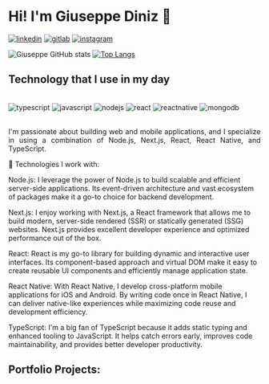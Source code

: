# Hi! I'm Giuseppe Diniz 👋

[![linkedin](https://img.shields.io/badge/LinkedIn-0077B5?style=for-the-badge&logo=linkedin&logoColor=white)](https://www.linkedin.com/in/giuseppe-diniz)
[![gitlab](https://img.shields.io/badge/GitLab-330F63?style=for-the-badge&logo=gitlab&logoColor=white)]()
[![instagram](https://img.shields.io/badge/Instagram-E4405F?style=for-the-badge&logo=instagram&logoColor=white)](https://www.instagram.com/invites/contact/?i=1rwcx0hjlqlj3&utm_content=dypdgcq)


![Giuseppe GitHub stats](https://github-readme-stats.vercel.app/api?username=GiuseppeDiniz&show_icons=true&theme=radical)
[![Top Langs](https://github-readme-stats.vercel.app/api/top-langs/?username=GiuseppeDiniz&layout=compact&theme=radical&height=500&width=500)](https://github.com/anuraghazra/github-readme-stats)

## Technology that I use in my day
<div style="display: inline_block"><br/>
    <img alignSelf= "center" alt="typescript" src="https://img.shields.io/badge/TypeScript-007ACC?style=for-the-badge&logo=typescript&logoColor=white"/>
    <img alignSelf= "center" alt="javascript" src="https://img.shields.io/badge/JavaScript-F7DF1E?style=for-the-badge&logo=javascript&logoColor=black"/>
    <img alignSelf= "center" alt="nodejs" src="https://img.shields.io/badge/Node.js-43853D?style=for-the-badge&logo=node.js&logoColor=white"/>
    <img alignSelf= "center" alt="react" src="https://img.shields.io/badge/React-20232A?style=for-the-badge&logo=react&logoColor=61DAFB"/>
    <img alignSelf= "center" alt="reactnative" src="https://img.shields.io/badge/React_Native-20232A?style=for-the-badge&logo=react&logoColor=61DAFB"/>
    <img alignSelf= "center" alt="mongodb" src="https://img.shields.io/badge/MongoDB-4EA94B?style=for-the-badge&logo=mongodb&logoColor=white"/>
</div>

<p style="text-align: justify;"><br/>
I'm passionate about building web and mobile applications, and I specialize in using a combination of Node.js, Next.js, React, React Native, and TypeScript.

🚀 Technologies I work with:

Node.js: I leverage the power of Node.js to build scalable and efficient server-side applications. Its event-driven architecture and vast ecosystem of packages make it a go-to choice for backend development.

Next.js: I enjoy working with Next.js, a React framework that allows me to build modern, server-side rendered (SSR) or statically generated (SSG) websites. Next.js provides excellent developer experience and optimized performance out of the box.

React: React is my go-to library for building dynamic and interactive user interfaces. Its component-based approach and virtual DOM make it easy to create reusable UI components and efficiently manage application state.

React Native: With React Native, I develop cross-platform mobile applications for iOS and Android. By writing code once in React Native, I can deliver native-like experiences while maximizing code reuse and development efficiency.

TypeScript: I'm a big fan of TypeScript because it adds static typing and enhanced tooling to JavaScript. It helps catch errors early, improves code maintainability, and provides better developer productivity.
</p>

## Portfolio Projects:



